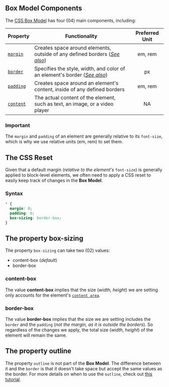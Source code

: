 ## Box Model Components

The [CSS Box Model](https://developer.mozilla.org/en-US/docs/Web/CSS/CSS_Box_Model/Introduction_to_the_CSS_box_model) has four (04) main components, including:

|Property                                                  | Functionality                                                |Preferred Unit  |
|----------------------------------------------------------|--------------------------------------------------------------|:--------------:|
|[`margin`](https://developer.mozilla.org/en-US/docs/Web/CSS/margin) |Creates space around elements, outside of any defined borders ([*See also*](https://www.w3schools.com/css/css_margin.asp)) |em, rem         |
|[`border`](https://developer.mozilla.org/en-US/docs/Web/CSS/border) |Specifies the style, width, and color of an element's border ([*See also*](https://www.w3schools.com/css/css_border.asp)) |px             |
|[`padding`](https://developer.mozilla.org/en-US/docs/Web/CSS/padding) |Creates space around an element's content, inside of any defined borders |em, rem        |
|[`content`](https://developer.mozilla.org/en-US/docs/Web/CSS/CSS_Box_Model/Introduction_to_the_CSS_box_model#content_area) |The actual content of the element, such as text, an image, or a video player |NA             |

### Important
The `margin` and `padding` of an element are generally relative to its `font-size`, which is why we use relative units (em, rem) to set them.


## The CSS Reset

Given that a default margin (*relative to the element's* `font-size`) is generally applied to block-level elements, we often need to apply a CSS reset to easily keep track of changes in the **Box Model**.

### Syntax
```css
* {
  margin: 0;
  padding: 0;
  box-sizing: border-box;
}
```


## The property box-sizing

The property `box-sizing` can take two (02) values:
- content-box (*default*)
- border-box

### content-box
The value **content-box** implies that the size (*width, height*) we are setting only accounts for the element's [`content area`](https://developer.mozilla.org/en-US/docs/Web/CSS/CSS_Box_Model/Introduction_to_the_CSS_box_model#content_area).

### border-box
The value **border-box** implies that the size we are setting includes the `border` and the `padding` (*not the margin, as it is outside the borders*). So regardless of the changes we apply, the total size (*width, height*) of the element will remain the same.


## The property outline
The property `outline` is not part of the **Box Model**. The difference between it and the `border` is that it doesn't take space but accept the same values as the border.
For more details on when to use the `outline`, check out [this tutorial](https://www.tutorialrepublic.com/css-tutorial/css-outline.php).


